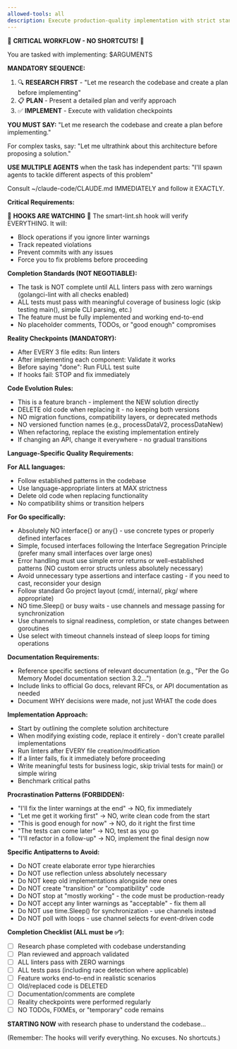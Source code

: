 ```yaml
---
allowed-tools: all
description: Execute production-quality implementation with strict standards
---
```


🚨 **CRITICAL WORKFLOW - NO SHORTCUTS!** 🚨

You are tasked with implementing: $ARGUMENTS

**MANDATORY SEQUENCE:**
1. 🔍 **RESEARCH FIRST** - "Let me research the codebase and create a plan before implementing"
2. 📋 **PLAN** - Present a detailed plan and verify approach
3. ✅ **IMPLEMENT** - Execute with validation checkpoints

**YOU MUST SAY:** "Let me research the codebase and create a plan before implementing."

For complex tasks, say: "Let me ultrathink about this architecture before proposing a solution."

**USE MULTIPLE AGENTS** when the task has independent parts:
"I'll spawn agents to tackle different aspects of this problem"

Consult ~/claude-code/CLAUDE.md IMMEDIATELY and follow it EXACTLY.

**Critical Requirements:**

🛑 **HOOKS ARE WATCHING** 🛑
The smart-lint.sh hook will verify EVERYTHING. It will:
- Block operations if you ignore linter warnings
- Track repeated violations
- Prevent commits with any issues
- Force you to fix problems before proceeding

**Completion Standards (NOT NEGOTIABLE):**
- The task is NOT complete until ALL linters pass with zero warnings (golangci-lint with all checks enabled)
- ALL tests must pass with meaningful coverage of business logic (skip testing main(), simple CLI parsing, etc.)
- The feature must be fully implemented and working end-to-end
- No placeholder comments, TODOs, or "good enough" compromises

**Reality Checkpoints (MANDATORY):**
- After EVERY 3 file edits: Run linters
- After implementing each component: Validate it works
- Before saying "done": Run FULL test suite
- If hooks fail: STOP and fix immediately

**Code Evolution Rules:**
- This is a feature branch - implement the NEW solution directly
- DELETE old code when replacing it - no keeping both versions
- NO migration functions, compatibility layers, or deprecated methods
- NO versioned function names (e.g., processDataV2, processDataNew)
- When refactoring, replace the existing implementation entirely
- If changing an API, change it everywhere - no gradual transitions

**Language-Specific Quality Requirements:**

**For ALL languages:**
- Follow established patterns in the codebase
- Use language-appropriate linters at MAX strictness
- Delete old code when replacing functionality
- No compatibility shims or transition helpers

**For Go specifically:**
- Absolutely NO interface{} or any{} - use concrete types or properly defined interfaces
- Simple, focused interfaces following the Interface Segregation Principle (prefer many small interfaces over large ones)
- Error handling must use simple error returns or well-established patterns (NO custom error structs unless absolutely necessary)
- Avoid unnecessary type assertions and interface casting - if you need to cast, reconsider your design
- Follow standard Go project layout (cmd/, internal/, pkg/ where appropriate)
- NO time.Sleep() or busy waits - use channels and message passing for synchronization
- Use channels to signal readiness, completion, or state changes between goroutines
- Use select with timeout channels instead of sleep loops for timing operations

**Documentation Requirements:**
- Reference specific sections of relevant documentation (e.g., "Per the Go Memory Model documentation section 3.2...")
- Include links to official Go docs, relevant RFCs, or API documentation as needed
- Document WHY decisions were made, not just WHAT the code does

**Implementation Approach:**
- Start by outlining the complete solution architecture
- When modifying existing code, replace it entirely - don't create parallel implementations
- Run linters after EVERY file creation/modification
- If a linter fails, fix it immediately before proceeding
- Write meaningful tests for business logic, skip trivial tests for main() or simple wiring
- Benchmark critical paths

**Procrastination Patterns (FORBIDDEN):**
- "I'll fix the linter warnings at the end" → NO, fix immediately
- "Let me get it working first" → NO, write clean code from the start
- "This is good enough for now" → NO, do it right the first time
- "The tests can come later" → NO, test as you go
- "I'll refactor in a follow-up" → NO, implement the final design now

**Specific Antipatterns to Avoid:**
- Do NOT create elaborate error type hierarchies
- Do NOT use reflection unless absolutely necessary
- Do NOT keep old implementations alongside new ones
- Do NOT create "transition" or "compatibility" code
- Do NOT stop at "mostly working" - the code must be production-ready
- Do NOT accept any linter warnings as "acceptable" - fix them all
- Do NOT use time.Sleep() for synchronization - use channels instead
- Do NOT poll with loops - use channel selects for event-driven code

**Completion Checklist (ALL must be ✅):**
- [ ] Research phase completed with codebase understanding
- [ ] Plan reviewed and approach validated  
- [ ] ALL linters pass with ZERO warnings
- [ ] ALL tests pass (including race detection where applicable)
- [ ] Feature works end-to-end in realistic scenarios
- [ ] Old/replaced code is DELETED
- [ ] Documentation/comments are complete
- [ ] Reality checkpoints were performed regularly
- [ ] NO TODOs, FIXMEs, or "temporary" code remains

**STARTING NOW** with research phase to understand the codebase...

(Remember: The hooks will verify everything. No excuses. No shortcuts.)
